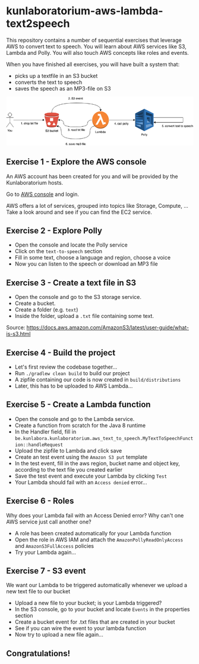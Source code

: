 # kunlaboratorium-aws-lambda-text2speech

This repository contains a number of sequential exercises that leverage AWS to convert text to speech.
You will learn about AWS services like S3, Lambda and Polly.
You will also touch AWS concepts like roles and events.

When you have finished all exercises, you will have built a system that:
- picks up a textfile in an S3 bucket
- converts the text to speech
- saves the speech as an MP3-file on S3

![doc/diagram.png](doc/diagram.png)

## Exercise 1 - Explore the AWS console

An AWS account has been created for you and will be provided by the Kunlaboratorium hosts.

Go to [AWS console](console.aws.amazon.com) and login.

AWS offers a lot of services, grouped into topics like Storage, Compute, ...
Take a look around and see if you can find the EC2 service.


## Exercise 2 - Explore Polly

* Open the console and locate the Polly service
* Click on the `text-to-speech` section
* Fill in some text, choose a language and region, choose a voice
* Now you can listen to the speech or download an MP3 file


## Exercise 3 - Create a text file in S3

* Open the console and go to the S3 storage service.
* Create a bucket.
* Create a folder (e.g. `text`)
* Inside the folder, upload a `.txt` file containing some text.

Source: https://docs.aws.amazon.com/AmazonS3/latest/user-guide/what-is-s3.html


## Exercise 4 - Build the project

* Let's first review the codebase together...
* Run `./gradlew clean build` to build our project
* A zipfile containing our code is now created in `build/distributions`
* Later, this has to be uploaded to AWS Lambda...


## Exercise 5 - Create a Lambda function

* Open the console and go to the Lambda service.
* Create a function from scratch for the Java 8 runtime
* In the Handler field, fill in `be.kunlabora.kunlaboratorium.aws_text_to_speech.MyTextToSpeechFunction::handleRequest`
* Upload the zipfile to Lambda and click save
* Create an test event using the `Amazon S3 put` template
* In the test event, fill in the aws region, bucket name and object key, according to the text file you created earlier
* Save the test event and execute your Lambda by clicking `Test`
* Your Lambda should fail with an `Access denied` error...  


## Exercise 6 - Roles

Why does your Lambda fail with an Access Denied error?
Why can't one AWS service just call another one?

* A role has been created automatically for your Lambda function
* Open the role in AWS IAM and attach the `AmazonPollyReadOnlyAccess` and `AmazonS3FullAccess` policies
* Try your Lambda again... 


## Exercise 7 - S3 event

We want our Lambda to be triggered automatically whenever we upload a new text file to our bucket

* Upload a new file to your bucket; is your Lambda triggered?
* In the S3 console, go to your bucket and locate `Events` in the properties section
* Create a bucket event for .txt files that are created in your bucket
* See if you can wire the event to your lambda function
* Now try to upload a new file again...


## Congratulations!
